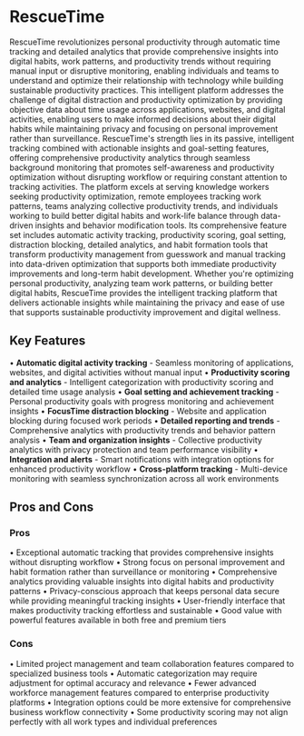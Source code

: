 # RescueTime

RescueTime revolutionizes personal productivity through automatic time tracking and detailed analytics that provide comprehensive insights into digital habits, work patterns, and productivity trends without requiring manual input or disruptive monitoring, enabling individuals and teams to understand and optimize their relationship with technology while building sustainable productivity practices. This intelligent platform addresses the challenge of digital distraction and productivity optimization by providing objective data about time usage across applications, websites, and digital activities, enabling users to make informed decisions about their digital habits while maintaining privacy and focusing on personal improvement rather than surveillance. RescueTime's strength lies in its passive, intelligent tracking combined with actionable insights and goal-setting features, offering comprehensive productivity analytics through seamless background monitoring that promotes self-awareness and productivity optimization without disrupting workflow or requiring constant attention to tracking activities. The platform excels at serving knowledge workers seeking productivity optimization, remote employees tracking work patterns, teams analyzing collective productivity trends, and individuals working to build better digital habits and work-life balance through data-driven insights and behavior modification tools. Its comprehensive feature set includes automatic activity tracking, productivity scoring, goal setting, distraction blocking, detailed analytics, and habit formation tools that transform productivity management from guesswork and manual tracking into data-driven optimization that supports both immediate productivity improvements and long-term habit development. Whether you're optimizing personal productivity, analyzing team work patterns, or building better digital habits, RescueTime provides the intelligent tracking platform that delivers actionable insights while maintaining the privacy and ease of use that supports sustainable productivity improvement and digital wellness.

## Key Features

• **Automatic digital activity tracking** - Seamless monitoring of applications, websites, and digital activities without manual input
• **Productivity scoring and analytics** - Intelligent categorization with productivity scoring and detailed time usage analysis
• **Goal setting and achievement tracking** - Personal productivity goals with progress monitoring and achievement insights
• **FocusTime distraction blocking** - Website and application blocking during focused work periods
• **Detailed reporting and trends** - Comprehensive analytics with productivity trends and behavior pattern analysis
• **Team and organization insights** - Collective productivity analytics with privacy protection and team performance visibility
• **Integration and alerts** - Smart notifications with integration options for enhanced productivity workflow
• **Cross-platform tracking** - Multi-device monitoring with seamless synchronization across all work environments

## Pros and Cons

### Pros
• Exceptional automatic tracking that provides comprehensive insights without disrupting workflow
• Strong focus on personal improvement and habit formation rather than surveillance or monitoring
• Comprehensive analytics providing valuable insights into digital habits and productivity patterns
• Privacy-conscious approach that keeps personal data secure while providing meaningful tracking insights
• User-friendly interface that makes productivity tracking effortless and sustainable
• Good value with powerful features available in both free and premium tiers

### Cons
• Limited project management and team collaboration features compared to specialized business tools
• Automatic categorization may require adjustment for optimal accuracy and relevance
• Fewer advanced workforce management features compared to enterprise productivity platforms
• Integration options could be more extensive for comprehensive business workflow connectivity
• Some productivity scoring may not align perfectly with all work types and individual preferences